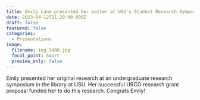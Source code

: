 ```yaml
---
title: Emily Lane presented her poster at USU's Student Research Symposium.
date: 2023-04-12T21:20:00.000Z
draft: false
featured: false
categories:
  - Presentations
image:
  filename: img_3488.jpg
  focal_point: Smart
  preview_only: false
---
```

E﻿mily presented her original research at an undergraduate research symposium in the library at USU. Her successful URCO research grant proposal funded her to do this research. Congrats Emily!